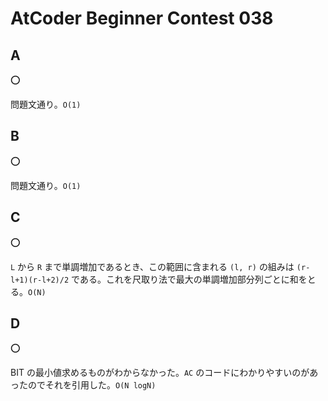 # AtCoder Beginner Contest 038

## A

:o:

問題文通り。`O(1)`

## B

:o:

問題文通り。`O(1)`

## C

:o:

`L` から `R` まで単調増加であるとき、この範囲に含まれる `(l, r)` の組みは `(r-l+1)(r-l+2)/2` である。これを尺取り法で最大の単調増加部分列ごとに和をとる。`O(N)`

## D

:o:

BIT の最小値求めるものがわからなかった。`AC` のコードにわかりやすいのがあったのでそれを引用した。`O(N logN)`

